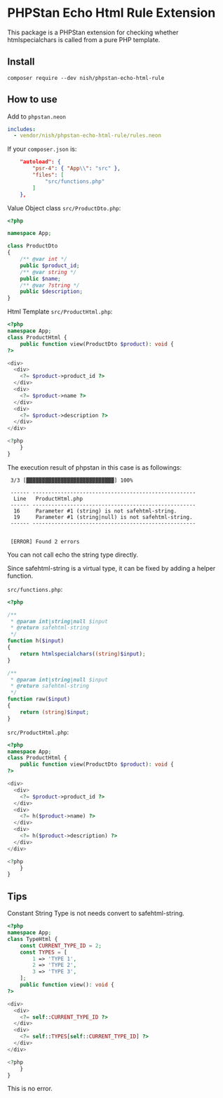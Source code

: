 # PHPStan Echo Html Rule Extension

This package is a PHPStan extension for checking whether htmlspecialchars is called from a pure PHP template.

## Install

```
composer require --dev nish/phpstan-echo-html-rule
```



## How to use

Add to `phpstan.neon`

```yaml
includes:
  - vendor/nish/phpstan-echo-html-rule/rules.neon
```

If your `composer.json` is:

```json
    "autoload": {
        "psr-4": { "App\\": "src" },
        "files": [
            "src/functions.php"
        ]
    },
```

Value Object class `src/ProductDto.php`:

```php
<?php

namespace App;

class ProductDto
{
    /** @var int */
    public $product_id;
    /** @var string */
    public $name;
    /** @var ?string */
    public $description;
}
```

Html Template `src/ProductHtml.php`:

```php
<?php
namespace App;
class ProductHtml {
    public function view(ProductDto $product): void {
?>

<div>
  <div>
    <?= $product->product_id ?>
  </div>
  <div>
    <?= $product->name ?>
  </div>
  <div>
    <?= $product->description ?>
  </div>
</div>

<?php
    }
}
```

The execution result of phpstan in this case is as followings:

```
 3/3 [▓▓▓▓▓▓▓▓▓▓▓▓▓▓▓▓▓▓▓▓▓▓▓▓▓▓▓▓] 100%

 ------ ---------------------------------------------------- 
  Line   ProductHtml.php                                     
 ------ ---------------------------------------------------- 
  16     Parameter #1 (string) is not safehtml-string.       
  19     Parameter #1 (string|null) is not safehtml-string.  
 ------ ---------------------------------------------------- 

                                                                                
 [ERROR] Found 2 errors
```

You can not call echo the string type directly.

Since safehtml-string is a virtual type, it can be fixed by adding a helper function.

`src/functions.php`:

```php
<?php

/**
 * @param int|string|null $input
 * @return safehtml-string
 */
function h($input)
{
    return htmlspecialchars((string)$input);
}

/**
 * @param int|string|null $input
 * @return safehtml-string
 */
function raw($input)
{
    return (string)$input;
}
```

`src/ProductHtml.php`:

```php
<?php
namespace App;
class ProductHtml {
    public function view(ProductDto $product): void {
?>

<div>
  <div>
    <?= $product->product_id ?>
  </div>
  <div>
    <?= h($product->name) ?>
  </div>
  <div>
    <?= h($product->description) ?>
  </div>
</div>

<?php
    }
}
```

## Tips

Constant String Type is not needs convert to safehtml-string.

```php
<?php
namespace App;
class TypeHtml {
    const CURRENT_TYPE_ID = 2;
    const TYPES = [
        1 => 'TYPE 1',
        2 => 'TYPE 2',
        3 => 'TYPE 3',
    ];
    public function view(): void {
?>

<div>
  <div>
    <?= self::CURRENT_TYPE_ID ?>
  </div>
  <div>
    <?= self::TYPES[self::CURRENT_TYPE_ID] ?>
  </div>
</div>

<?php
    }
}
```

This is no error.